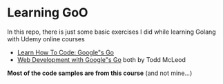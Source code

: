 # Learning GoO

In this repo, there is just some basic exercises I did while learning Golang with Udemy online courses 
* [Learn How To Code: Google"s Go](https://www.udemy.com/course/learn-how-to-code/)
* [Web Development with Google"s Go](https://www.udemy.com/course/go-programming-language) 
both by Todd McLeod

**Most of the code samples are from this course** (and not mine...)
